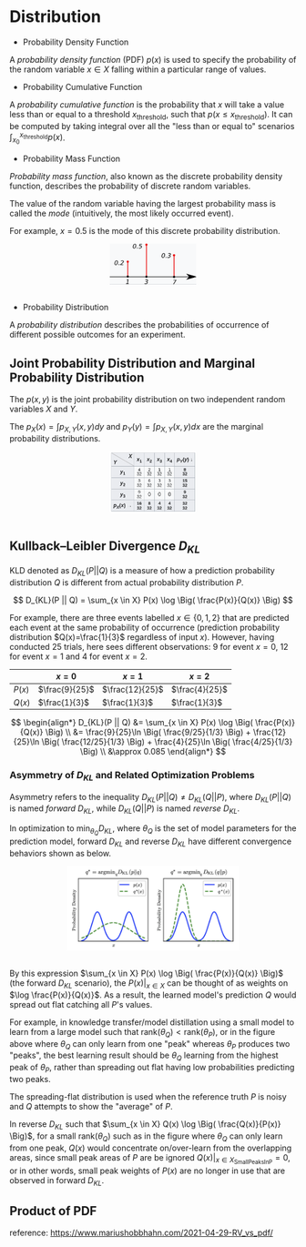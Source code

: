# Distribution

* Probability Density Function

A *probability density function* (PDF) $p(x)$ is used to specify the probability of the random variable $x \in X$ falling within a particular range of values.

* Probability Cumulative Function

A *probability cumulative function* is the probability that 
$x$ will take a value less than or equal to a threshold $x_{\text{threshold}}$, such that $p(x \le x_{\text{threshold}})$.
It can be computed by taking integral over all the "less than or equal to" scenarios $\int_{x_0}^{x_{\text{threshold}}} p(x)$.

* Probability Mass Function

*Probability mass function*, also known as the discrete probability density function, describes the probability of discrete random variables.

The value of the random variable having the largest probability mass is called the *mode* (intuitively, the most likely occurred event).

For example, $x=0.5$ is the mode of this discrete probability distribution.

<div style="display: flex; justify-content: center;">
      <img src="imgs/prob_mass_func.png" width="30%" height="15%" alt="prob_mass_func" />
</div>
</br>

* Probability Distribution

A *probability distribution* describes the probabilities of occurrence of different possible outcomes for an experiment.

## Joint Probability Distribution and Marginal Probability Distribution

The $p(x,y)$ is the joint probability distribution on two independent random variables $X$ and $Y$.

The $p_X(x)=\int p_{X,Y}(x,y)dy$ and $p_Y(y)=\int p_{X,Y}(x,y)dx$ are the marginal probability distributions.

<div style="display: flex; justify-content: center;">
      <img src="imgs/joint_vs_marginal_dist.png" width="30%" height="30%" alt="joint_vs_marginal_dist" />
</div>
</br>


## Kullback–Leibler Divergence $D_{KL}$

KLD denoted as $D_{KL}(P || Q)$ is a measure of how a prediction probability distribution $Q$ is different from actual probability distribution $P$.

$$
D_{KL}(P || Q) =
\sum_{x \in X} P(x) \log \Big( \frac{P(x)}{Q(x)} \Big)
$$

For example, there are three events labelled $x \in \{0,1,2\}$ that are predicted each event at the same probability of occurrence (prediction probability distribution $Q(x)=\frac{1}{3}$ regardless of input $x$).
However, having conducted $25$ trials, here sees different observations: $9$ for event $x=0$, $12$ for event $x=1$ and $4$ for event $x=2$.


||$x=0$|$x=1$|$x=2$|
|-|-|-|-|
|$P(x)$|$\frac{9}{25}$|$\frac{12}{25}$|$\frac{4}{25}$|
|$Q(x)$|$\frac{1}{3}$|$\frac{1}{3}$|$\frac{1}{3}$|

$$
\begin{align*}
    D_{KL}(P || Q) &=
    \sum_{x \in X} P(x) \log \Big( \frac{P(x)}{Q(x)} \Big)
\\ &=
    \frac{9}{25}\ln \Big( \frac{9/25}{1/3} 
    \Big) +
    \frac{12}{25}\ln \Big( \frac{12/25}{1/3} \Big) +
    \frac{4}{25}\ln \Big( \frac{4/25}{1/3} \Big)
\\ &\approx
    0.085
\end{align*}
$$

### Asymmetry of $D_{KL}$ and Related Optimization Problems

Asymmetry refers to the inequality $D_{KL}(P || Q) \ne D_{KL}(Q || P)$, where $D_{KL}(P || Q)$ is named *forward* $D_{KL}$, while $D_{KL}(Q || P)$ is named *reverse* $D_{KL}$.

In optimization to $\min_{\theta_Q} D_{KL}$, where $\theta_Q$ is the set of model parameters for the prediction model, forward $D_{KL}$ and reverse $D_{KL}$ have different convergence behaviors shown as below.

<div style="display: flex; justify-content: center;">
      <img src="imgs/kl_divergence_forward_vs_reverse.png" width="60%" height="20%" alt="kl_divergence_forward_vs_reverse" />
</div>
</br>

By this expression $\sum_{x \in X} P(x) \log \Big( \frac{P(x)}{Q(x)} \Big)$ (the forward $D_{KL}$ scenario), the $P(x)\big|_{x \in X}$ can be thought of as weights on $\log \frac{P(x)}{Q(x)}$.
As a result, the learned model's prediction $Q$ would spread out flat catching all $P$'s values. 

For example, in knowledge transfer/model distillation using a small model to learn from a large model such that $\text{rank}(\theta_Q) < \text{rank}(\theta_P)$, or in the figure above where $\theta_Q$ can only learn from one "peak" whereas $\theta_P$ produces two "peaks", the best learning result should be $\theta_Q$ learning from the highest peak of $\theta_P$, rather than spreading out flat having low probabilities predicting two peaks.

The spreading-flat distribution is used when the reference truth $P$ is noisy and $Q$ attempts to show the "average" of $P$.

In reverse $D_{KL}$ such that $\sum_{x \in X} Q(x) \log \Big( \frac{Q(x)}{P(x)} \Big)$, for a small $\text{rank}(\theta_Q)$ such as in the figure where $\theta_Q$ can only learn from one peak, $Q(x)$ would concentrate on/over-learn from the overlapping areas, since small peak areas of $P$ are be ignored $Q(x)\big|_{x \in X_{\text{SmallPeaksInP}}}=0$, or in other words, small peak weights of $P(x)$ are no longer in use that are observed in forward $D_{KL}$.

## Product of PDF

reference:
https://www.mariushobbhahn.com/2021-04-29-RV_vs_pdf/